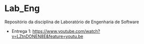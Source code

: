 # Lab_Eng
Repositório da disciplina de Laboratório de Engenharia de Software 

- Entrega 1: https://www.youtube.com/watch?v=LZtnDONEN8E&feature=youtu.be